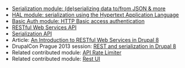 * [Serialization module: (de)serializing data to/from JSON & more](/documentation/modules/serialization)
* [HAL module: serialization using the Hypertext Application Language](/documentation/modules/hal)
* [Basic Auth module: HTTP Basic access authentication](/documentation/modules/basic%5Fauth)
* [RESTful Web Services API](/developing/api/8/rest)
* [Serialization API](/developing/api/8/serialization)
* Article: [An Introduction to RESTful Web Services in Drupal 8](https://drupalize.me/blog/201401/introduction-restful-web-services-drupal-8)
* DrupalCon Prague 2013 session: [REST and serialization in Drupal 8](https://prague2013.drupal.org/session/rest-and-serialization-drupal-8.html)
* Related contributed module: [API Rate Limiter](/project/rate%5Flimiter)
* Related contributed module: [Rest UI](/project/restui)
